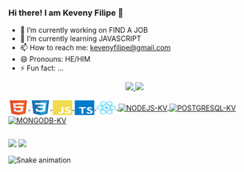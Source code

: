 ### Hi there! I am Keveny Filipe 🤟


- 🔭 I’m currently working on FIND A JOB
- 🌱 I’m currently learning JAVASCRIPT
- 📫 How to reach me: kevenyfilipe@gmail.com
- 😄 Pronouns: HE/HIM
- ⚡ Fun fact: ...

<div align="center">
  <a href="https://github.com/kfilipe">
  <img height="180em" src="https://github-readme-stats.vercel.app/api?username=kfilipe&show_icons=true&theme=dracula&include_all_commits=true&count_private=true"/>
  <img height="180em" src="https://github-readme-stats.vercel.app/api/top-langs/?username=kfilipe&layout=compact&langs_count=7&theme=dracula"/>
</div>
  
  <div style="display: inline_block"><br>
    <img align="center" title="HTML" alt="HTML-KV" height="30" width="40" src="https://raw.githubusercontent.com/devicons/devicon/master/icons/html5/html5-original.svg">
    <img align="center" title="CSS" alt="CSS-KV" height="30" width="40" src="https://raw.githubusercontent.com/devicons/devicon/master/icons/css3/css3-original.svg">
    <img align="center" title="JAVASCRIPT" alt="JAVASCRIPT-KV" height="30" width="40" src="https://raw.githubusercontent.com/devicons/devicon/master/icons/javascript/javascript-plain.svg">
    <img align="center" title="TYPESCRIPT" alt="TYPESCRIPT-KV" height="30" width="40" src="https://raw.githubusercontent.com/devicons/devicon/master/icons/typescript/typescript-plain.svg">
    <img align="center" title="REACTJS" alt="REACTJS-KV" height="30" width="40" src="https://raw.githubusercontent.com/devicons/devicon/master/icons/react/react-original.svg">
    <img  align="center" title="NODEJS" alt="NODEJS-KV" height="30" width="40" src="https://cdn.jsdelivr.net/gh/devicons/devicon/icons/nodejs/nodejs-original-wordmark.svg">
    <img  align="center" title="POSTGRESQL" alt="POSTGRESQL-KV" height="30" width="40" src="https://cdn.jsdelivr.net/gh/devicons/devicon/icons/postgresql/postgresql-original-wordmark.svg">
    <img  align="center" title="MONGODB" alt="MONGODB-KV" height="30" width="40" src="https://cdn.jsdelivr.net/gh/devicons/devicon/icons/mongodb/mongodb-plain-wordmark.svg" >
</div>
  
  ##
  
<div>
  <a href = "mailto:kevenyfilipe@gmail.com"><img src="https://img.shields.io/badge/-Gmail-D14836?style=for-the-badge&logo=gmail&logoColor=white" target="_blank"></a>
  <a href="https://www.linkedin.com/in/keveny-filipe-888b9958/" target="_blank"><img src="https://img.shields.io/badge/-LinkedIn-%230077B5?style=for-the-badge&logo=linkedin&logoColor=white" target="_blank"></a> 
 
 ![Snake animation](https://github.com/kfilipe/kfilipe/blob/output/github-contribution-grid-snake.svg) 
 
</div>
